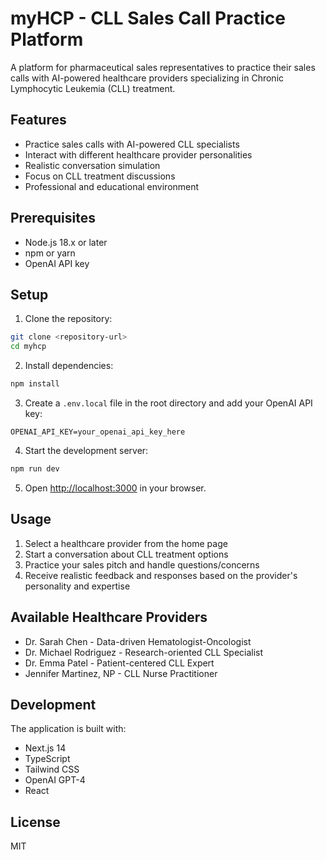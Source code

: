 # myHCP - CLL Sales Call Practice Platform

A platform for pharmaceutical sales representatives to practice their sales calls with AI-powered healthcare providers specializing in Chronic Lymphocytic Leukemia (CLL) treatment.

## Features

- Practice sales calls with AI-powered CLL specialists
- Interact with different healthcare provider personalities
- Realistic conversation simulation
- Focus on CLL treatment discussions
- Professional and educational environment

## Prerequisites

- Node.js 18.x or later
- npm or yarn
- OpenAI API key

## Setup

1. Clone the repository:
```bash
git clone <repository-url>
cd myhcp
```

2. Install dependencies:
```bash
npm install
```

3. Create a `.env.local` file in the root directory and add your OpenAI API key:
```
OPENAI_API_KEY=your_openai_api_key_here
```

4. Start the development server:
```bash
npm run dev
```

5. Open [http://localhost:3000](http://localhost:3000) in your browser.

## Usage

1. Select a healthcare provider from the home page
2. Start a conversation about CLL treatment options
3. Practice your sales pitch and handle questions/concerns
4. Receive realistic feedback and responses based on the provider's personality and expertise

## Available Healthcare Providers

- Dr. Sarah Chen - Data-driven Hematologist-Oncologist
- Dr. Michael Rodriguez - Research-oriented CLL Specialist
- Dr. Emma Patel - Patient-centered CLL Expert
- Jennifer Martinez, NP - CLL Nurse Practitioner

## Development

The application is built with:
- Next.js 14
- TypeScript
- Tailwind CSS
- OpenAI GPT-4
- React

## License

MIT 